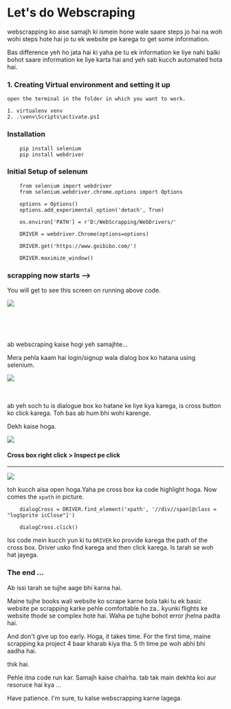 # Let's do Webscraping

webscrapping ko aise samajh ki ismein hone wale saare steps jo hai na woh wohi steps hote hai jo tu ek website pe karega to get some information.

Bas difference yeh ho jata hai ki yaha pe tu ek information ke liye nahi balki bohot saare information ke liye karta hai and yeh sab kucch automated hota hai.

### 1. Creating Virtual environment and setting it up
    open the terminal in the folder in which you want to work.
```
1. virtualenv venv
2. .\venv\Scripts\activate.ps1
```

### Installation
```
    pip install selenium
    pip install webdriver
```

### Initial Setup of selenum
```
    from selenium import webdriver
    from selenium.webdriver.chrome.options import Options

    options = Options()
    options.add_experimental_option('detach', True)

    os.environ['PATH'] = r'D:/WebScrapping/WebDrivers/'

    DRIVER = webdriver.Chrome(options=options)

    DRIVER.get('https://www.goibibo.com/')

    DRIVER.maximize_window()
```

### scrapping now starts -->

You will get to see this screen on running above code.

<img src = 'C:\Users\sunil\OneDrive\Desktop\New folder\scrape folder\Screenshot 2024-04-26 185452.png'>


<br><br><br>

ab webscraping kaise hogi yeh samajhte...

Mera pehla kaam hai login/signup wala dialog box ko hatana using selenium.

<img src = 'C:\Users\sunil\OneDrive\Desktop\New folder\scrape folder\Screenshot 2024-04-26 185701.png'>

<br><br>
ab yeh soch tu is dialogue box ko hatane ke liye kya karega, is cross button ko click karega. Toh bas ab hum bhi wohi karenge.

Dekh kaise hoga.

<img src = 'C:\Users\sunil\OneDrive\Desktop\New folder\scrape folder\Screenshot 2024-04-26 190354.png'>

#### Cross box right click > Inspect pe click

<hr>

<img src = 'C:\Users\sunil\OneDrive\Desktop\New folder\scrape folder\Screenshot 2024-04-26 190429.png'>

toh kucch aisa open hoga.Yaha pe cross box ka code highlight hoga. Now comes the `xpath` in picture.

```
    dialogCross = DRIVER.find_element('xpath', '//div//span[@class = "logSprite icClose"]')

    dialogCross.click()
```

Iss code mein kucch yun ki tu `DRIVER` ko provide karega the path of the cross box. Driver usko find karega and then click karega. Is tarah se woh hat jayega.

### The end ...

Ab issi tarah se tujhe aage bhi karna hai.

Maine tujhe books wali website ko scrape karne bola taki tu ek basic website pe scrapping karke pehle comfortable ho za.. kyunki flights ke website thode se complex hote hai. Waha pe tujhe bohot error jhelna padta hai.

And don't give up too early. Hoga, it takes time. For the first time, maine scrapping ka project 4 baar kharab kiya tha. 5 th time pe woh abhi bhi aadha hai.

thik hai.

Pehle itna code run kar. Samajh kaise chalrha. tab tak main dekhta koi aur resoruce hai kya ...

Have patience. I'm sure, tu kalse webscrapping karne lagega.


















